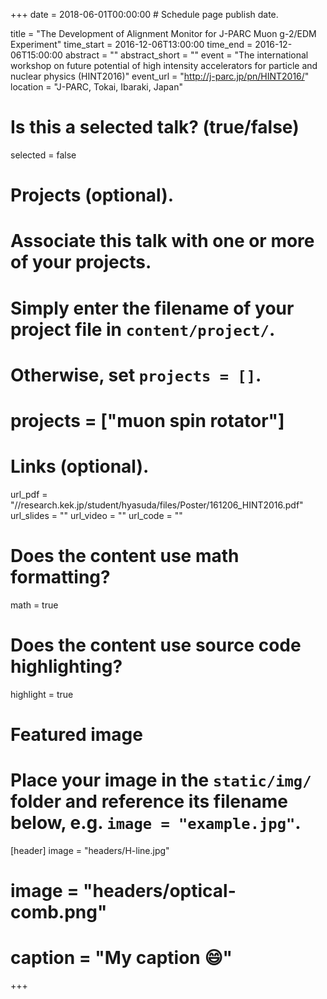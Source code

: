 +++
date = 2018-06-01T00:00:00  # Schedule page publish date.

title = "The Development of Alignment Monitor for J-PARC Muon g-2/EDM Experiment"
time_start = 2016-12-06T13:00:00
time_end = 2016-12-06T15:00:00
abstract = ""
abstract_short = ""
event = "The international workshop on future potential of high intensity accelerators for particle and nuclear physics (HINT2016)"
event_url = "http://j-parc.jp/pn/HINT2016/"
location = "J-PARC, Tokai, Ibaraki, Japan"

# Is this a selected talk? (true/false)
selected = false

# Projects (optional).
#   Associate this talk with one or more of your projects.
#   Simply enter the filename of your project file in `content/project/`.
#   Otherwise, set `projects = []`.
# projects = ["muon spin rotator"]

# Links (optional).
url_pdf = "//research.kek.jp/student/hyasuda/files/Poster/161206_HINT2016.pdf"
url_slides = ""
url_video = ""
url_code = ""

# Does the content use math formatting?
math = true

# Does the content use source code highlighting?
highlight = true

# Featured image
# Place your image in the `static/img/` folder and reference its filename below, e.g. `image = "example.jpg"`.
[header]
image = "headers/H-line.jpg"
# image = "headers/optical-comb.png"
# caption = "My caption :smile:"

+++


